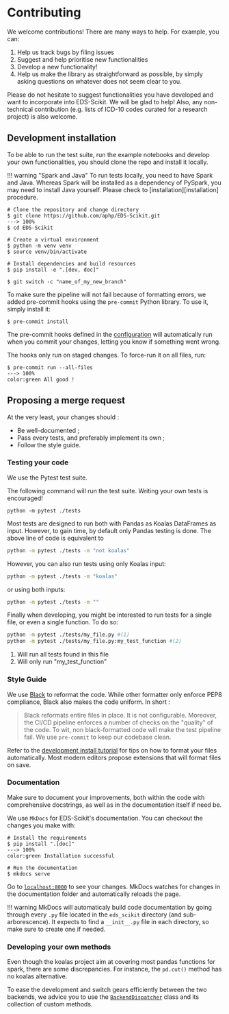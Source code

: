# Contributing

We welcome contributions! There are many ways to help. For example, you can:

1. Help us track bugs by filing issues
2. Suggest and help prioritise new functionalities
3. Develop a new functionality!
4. Help us make the library as straightforward as possible, by simply asking questions on whatever does not seem clear to you.

Please do not hesitate to suggest functionalities you have developed and want to incorporate into EDS-Scikit. We will be glad to help!
Also, any non-technical contribution (e.g. lists of ICD-10 codes curated for a research project) is also welcome.

## Development installation

To be able to run the test suite, run the example notebooks and develop your own functionalities, you should clone the repo and install it locally.

!!! warning "Spark and Java"
    To run tests locally, you need to have Spark and Java. Whereas Spark will be installed as a dependency of PySpark, you may need to install Java yourself. Please check to [installation][installation] procedure.

<div class="termy">

```console
# Clone the repository and change directory
$ git clone https://github.com/aphp/EDS-Scikit.git
---> 100%
$ cd EDS-Scikit

# Create a virtual environment
$ python -m venv venv
$ source venv/bin/activate

# Install dependencies and build resources
$ pip install -e ".[dev, doc]"

$ git switch -c "name_of_my_new_branch"
```

</div>

To make sure the pipeline will not fail because of formatting errors, we added pre-commit hooks using the `pre-commit` Python library. To use it, simply install it:

<div class="termy">

```console
$ pre-commit install
```

</div>

The pre-commit hooks defined in the [configuration](https://github.com/aphp/EDS-Scikit/blob/master/.pre-commit-config.yaml) will automatically run when you commit your changes, letting you know if something went wrong.

The hooks only run on staged changes. To force-run it on all files, run:

<div class="termy">

```console
$ pre-commit run --all-files
---> 100%
color:green All good !
```

</div>

## Proposing a merge request

At the very least, your changes should :

- Be well-documented ;
- Pass every tests, and preferably implement its own ;
- Follow the style guide.

### Testing your code

We use the Pytest test suite.

The following command will run the test suite. Writing your own tests is encouraged!

```shell
python -m pytest ./tests
```

Most tests are designed to run both with Pandas as Koalas DataFrames as input. However, to gain time, by default only Pandas testing is done. The above line of code is equivalent to

```bash
python -m pytest ./tests -m "not koalas"
```

However, you can also run tests using only Koalas input:

```bash
python -m pytest ./tests -m "koalas"
```

or using both inputs:

```bash
python -m pytest ./tests -m ""
```

Finally when developing, you might be interested to run tests for a single file, or even a single function. To do so:

```bash
python -m pytest ./tests/my_file.py #(1)
python -m pytest ./tests/my_file.py:my_test_function #(2)
```
1. Will run all tests found in this file
2. Will only run "my_test_function"

### Style Guide

We use [Black](https://github.com/psf/black) to reformat the code. While other formatter only enforce PEP8 compliance, Black also makes the code uniform. In short :

> Black reformats entire files in place. It is not configurable.
Moreover, the CI/CD pipeline enforces a number of checks on the "quality" of the code. To wit, non black-formatted code will make the test pipeline fail. We use `pre-commit` to keep our codebase clean.

Refer to the [development install tutorial](#development-installation) for tips on how to format your files automatically.
Most modern editors propose extensions that will format files on save.

### Documentation

Make sure to document your improvements, both within the code with comprehensive docstrings,
as well as in the documentation itself if need be.

We use `MkDocs` for EDS-Scikit's documentation. You can checkout the changes you make with:

<div class="termy">

```console
# Install the requirements
$ pip install ".[doc]"
---> 100%
color:green Installation successful

# Run the documentation
$ mkdocs serve
```

</div>

Go to [`localhost:8000`](http://localhost:8000) to see your changes. MkDocs watches for changes in the documentation folder
and automatically reloads the page.

!!! warning
    MkDocs will automaticaly build code documentation by going through every `.py` file located in the `eds_scikit` directory (and sub-arborescence). It expects to find a `__init__.py` file in each directory, so make sure to create one if needed.


### Developing your own methods

Even though the koalas project aim at covering most pandas functions for spark, there are some discrepancies. For instance, the `pd.cut()` method has no koalas alternative.

To ease the development and switch gears efficiently between the two backends, we advice you to use the [`BackendDispatcher`](../reference/utils/framework) class and its collection of custom methods.
